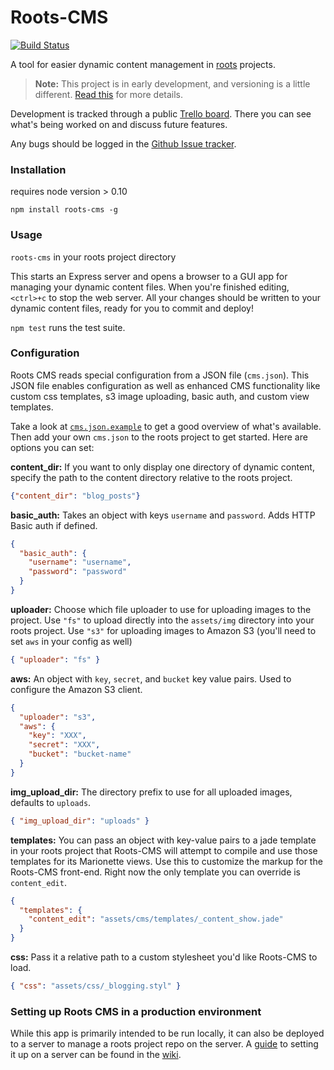 Roots-CMS
=========

[![Build Status](https://travis-ci.org/carrot/roots-cms.svg?branch=tests-and-structure)](https://travis-ci.org/carrot/roots-cms)

A tool for easier dynamic content management in [roots](http://roots.cx/) projects.

> **Note:** This project is in early development, and versioning is a little different. [Read this](http://markup.im/#q4_cRZ1Q) for more details.

Development is tracked through a public [Trello board](https://trello.com/b/IubkH8lp/roots-cms). There you can see what's being worked on and discuss future features.

Any bugs should be logged in the [Github Issue tracker](https://github.com/carrot/intel-wearables-v2/issues?direction=desc&sort=updated&state=open).

### Installation

requires node version > 0.10

`npm install roots-cms -g`

### Usage

`roots-cms` in your roots project directory

This starts an Express server and opens a browser to a GUI app for managing your dynamic content files. When you're finished editing, `<ctrl>+c` to stop the web server. All your changes should be written to your dynamic content files, ready for you to commit and deploy!

`npm test` runs the test suite.

### Configuration

Roots CMS reads special configuration from a JSON file (`cms.json`). This JSON file enables configuration as well as enhanced CMS functionality like custom css templates, s3 image uploading, basic auth, and custom view templates.

Take a look at [`cms.json.example`](/cms.json.example) to get a good overview of what's available. Then add your own `cms.json` to the roots project to get started. Here are options you can set:

**content_dir:** If you want to only display one directory of dynamic content, specify the path to the content directory relative to the roots project.

```json
{"content_dir": "blog_posts"}
```

**basic_auth:** Takes an object with keys `username` and `password`. Adds HTTP Basic auth if defined.

```json
{
  "basic_auth": {
    "username": "username",
    "password": "password"
  }
}
```

**uploader:** Choose which file uploader to use for uploading images to the project. Use `"fs"` to upload directly into the `assets/img` directory into your roots project. Use `"s3"` for uploading images to Amazon S3 (you'll need to set `aws` in your config as well)

```json
{ "uploader": "fs" }
```

**aws:** An object with `key`, `secret`, and `bucket` key value pairs. Used to configure the Amazon S3 client.

```json
{
  "uploader": "s3",
  "aws": {
    "key": "XXX",
    "secret": "XXX",
    "bucket": "bucket-name"
  }
}
```

**img_upload_dir:** The directory prefix to use for all uploaded images, defaults to `uploads`.

```json
{ "img_upload_dir": "uploads" }
```

**templates:** You can pass an object with key-value pairs to a jade template in your roots project that Roots-CMS will attempt to compile and use those templates for its Marionette views. Use this to customize the markup for the Roots-CMS front-end. Right now the only template you can override is `content_edit`.

```json
{
  "templates": {
    "content_edit": "assets/cms/templates/_content_show.jade"
  }
}
```

**css:** Pass it a relative path to a custom stylesheet you'd like Roots-CMS to load.

```json
{ "css": "assets/css/_blogging.styl" }
```

### Setting up Roots CMS in a production environment

While this app is primarily intended to be run locally, it can also be deployed to a server to manage a roots project repo on the server. A [guide](https://github.com/carrot/roots-cms/wiki/Deploying-Roots-CMS-to-a-server) to setting it up on a server can be found in the [wiki](https://github.com/carrot/roots-cms/wiki/Deploying-Roots-CMS-to-a-server).
